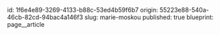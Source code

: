 id: 1f6e4e89-3269-4133-b88c-53ed4b59f6b7
origin: 55223e88-540a-46cb-82cd-94bac4a146f3
slug: marie-moskou
published: true
blueprint: page__article
